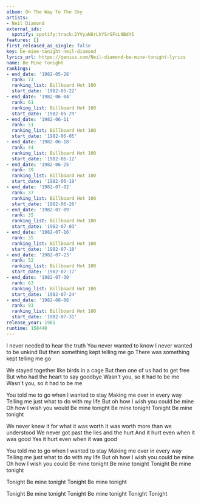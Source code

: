 ```yaml
---
album: On The Way To The Sky
artists:
- Neil Diamond
external_ids:
  spotify: spotify:track:2YVyaN6rLkYSrGFcL9BdYS
features: []
first_released_as_single: false
key: be-mine-tonight-neil-diamond
lyrics_url: https://genius.com/Neil-diamond-be-mine-tonight-lyrics
name: Be Mine Tonight
rankings:
- end_date: '1982-05-28'
  rank: 73
  ranking_list: Billboard Hot 100
  start_date: '1982-05-22'
- end_date: '1982-06-04'
  rank: 61
  ranking_list: Billboard Hot 100
  start_date: '1982-05-29'
- end_date: '1982-06-11'
  rank: 51
  ranking_list: Billboard Hot 100
  start_date: '1982-06-05'
- end_date: '1982-06-18'
  rank: 44
  ranking_list: Billboard Hot 100
  start_date: '1982-06-12'
- end_date: '1982-06-25'
  rank: 39
  ranking_list: Billboard Hot 100
  start_date: '1982-06-19'
- end_date: '1982-07-02'
  rank: 37
  ranking_list: Billboard Hot 100
  start_date: '1982-06-26'
- end_date: '1982-07-09'
  rank: 35
  ranking_list: Billboard Hot 100
  start_date: '1982-07-03'
- end_date: '1982-07-16'
  rank: 35
  ranking_list: Billboard Hot 100
  start_date: '1982-07-10'
- end_date: '1982-07-23'
  rank: 52
  ranking_list: Billboard Hot 100
  start_date: '1982-07-17'
- end_date: '1982-07-30'
  rank: 63
  ranking_list: Billboard Hot 100
  start_date: '1982-07-24'
- end_date: '1982-08-06'
  rank: 93
  ranking_list: Billboard Hot 100
  start_date: '1982-07-31'
release_year: 1981
runtime: 158440
---
```

I never needed to hear the truth
You never wanted to know
I never wanted to be unkind
But then something kept telling me go
There was something kept telling me go

We stayed together like birds in a cage
But then one of us had to get free
But who had the heart to say goodbye
Wasn't you, so it had to be me
Wasn't you, so it had to be me

You told me to go when I wanted to stay
Making me over in every way
Telling me just what to do with my life
But oh how I wish you could be mine
Oh how I wish you would
Be mine tonight
Be mine tonight
Tonight
Be mine tonight

We never knew it for what it was worth
It was worth more than we understood
We never got past the lies and the hurt
And it hurt even when it was good
Yes it hurt even when it was good

You told me to go when I wanted to stay
Making me over in every way
Telling me just what to do with my life
But oh how I wish you could be mine
Oh how I wish you could
Be mine tonight
Be mine tonight
Tonight
Be mine tonight

Tonight
Be mine tonight
Tonight
Be mine tonight

Tonight
Be mine tonight
Tonight
Be mine tonight
Tonight
Tonight
